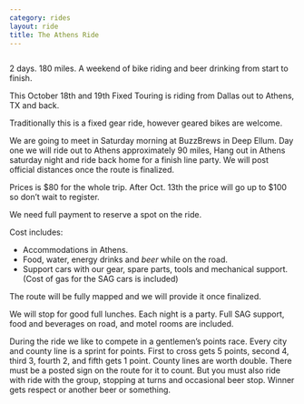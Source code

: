```yaml
---
category: rides
layout: ride
title: The Athens Ride
---
```


<img alt="" class="center-block img-responsive img-rounded" src="http://i.imgur.com/0xcVIeO.jpg">

2 days. 180 miles. A weekend of bike riding and beer drinking from start to
finish.

This October 18th and 19th Fixed Touring is riding from Dallas out to Athens, TX
and back.

Traditionally this is a fixed gear ride, however geared bikes are welcome.

We are going to meet in Saturday morning at BuzzBrews in Deep Ellum. Day one we
will ride out to Athens approximately 90 miles, Hang out in Athens saturday
night and ride back home for a finish line party. We will post official
distances once the route is finalized.

Prices is $80 for the whole trip. After Oct. 13th the price will go up to $100
so don’t wait to register.

We need full payment to reserve a spot on the ride.

Cost includes:

- Accommodations in Athens.
- Food, water, energy drinks and *beer* while on the road.
- Support cars with our gear, spare parts, tools and mechanical support. (Cost
  of gas for the SAG cars is included)

The route will be fully mapped and we will provide it once finalized.

We will stop for good full lunches. Each night is a party. Full SAG support,
food and beverages on road, and motel rooms are included.

During the ride we like to compete in a gentlemen’s points race. Every city and
county line is a sprint for points. First to cross gets 5 points, second 4,
third 3, fourth 2, and fifth gets 1 point. County lines are worth double. There
must be a posted sign on the route for it to count. But you must also ride with
ride with the group, stopping at turns and occasional beer stop. Winner gets
respect or another beer or something.
